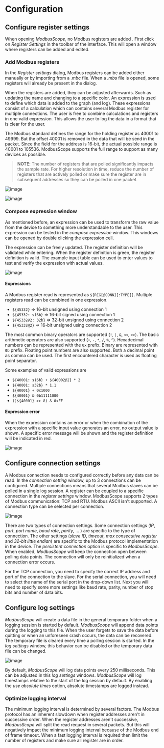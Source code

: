 # Configuration

## Configure register settings

When opening *ModbusScope*, no Modbus registers are added . First click on *Register Settings* in the toolbar of the interface. This will open a window where registers can be added and edited.

### Add Modbus registers

In the *Register settings* dialog, Modbus registers can be added either manually or by importing from a *.mbc* file. When a *.mbs* file is opened, some registers will already be present in the dialog.

When the registers are added, they can be adjusted afterwards. Such as updating the name and changing to a specific color. An expression is used to define which data is added to the graph (and log). These expressions consist of a calculation which can contains several Modbus register for multiple connections. The user is free to combine calculations and registers in one valid expression. This allows the user to log the data in a format that is clear for the user.

The Modbus standard defines the range for the holding register as 40001 to 49999. But the offset 40001 is removed in the data that will be send in the packet. Since the field for the address is 16-bit, the actual possible range is 40001 to 105536. ModbusScope supports the full range to support as many devices as possible.

> **NOTE**: The number of registers that are polled significantly impacts the sample rate. For higher resolution in time, reduce the number of registers that are actively polled or make sure the register are in subsequent addresses so they can be polled in one packet.

![image](../_static/user_manual/register_settings_dialog_with_registers.png)

![image](../_static/user_manual/add_register_dialog.png)

### Compose expression window

As mentioned before, an expression can be used to transform the raw value from the device to something more understandable to the user. This expression can be tested in the *compose expression* window. This windows can be opened by double clicking the expression cell.

The expression can be freely updated. The register definition will be validated while entering. When the register definition is green, the register definition is valid. The example input table can be used to enter values to test and verify the expression with actual values.

![image](../_static/user_manual/expression_dialog.png)

#### Expressions

A Modbus register read is represented as `${REG[@CONN][:TYPE]}`. Multiple registers read can be combined in one expression.

* `${45332}` => 16-bit unsigned using connection 1
* `${45332: s16b}` => 16-bit signed using connection 1
* `${45332@2: 32b}` => 32-bit unsigned using connection 2
* `${45332@2}` => 16-bit unsigned using connection 2

The most common binary operators are supported (`!`, `|`, `&`, `<<`, `>>`). The basic arithmetic operators are also supported (`+`, `-`, `*`, `/`, `%`, `^`). Hexadecimal numbers can be represented with the `0x` prefix. Binary are represented with `0b` prefix. Floating point numbers are also supported. Both a decimal point as comma can be used. The first encountered character is used as floating point separator.

Some examples of valid expressions are

* `${40001: s16b} + ${40002@2} * 2`
* `${40001: s32b} * 1.1`
* `${40001} + 0x1000`
* `${40001} & 0b11111000`
* `()${40001} >> 8) & 0xFF`

#### Expression error

When the expression contains an error or when the combination of the expression with a specific input value generates an error, no output value is shown. A specific error message will be shown and the register definition will be indicated in red.

![image](../_static/user_manual/expression_dialog_error.png)

## Configure connection settings

A Modbus connection needs to configured correctly before any data can be read. In the *connection setting* window, up to 3 connections can be configured. Multiple connections means that several Modbus slaves can be polled in a single log session. A register can be coupled to a specific connection in the *register settings* window. ModbusScope supports 2 types of Modbus communication: TCP and RTU. Modbus ASCII isn't supported. A connection type can be selected per connection.

![image](../_static/user_manual/connection_settings.png)

There are two types of connection settings. Some connection settings (*IP*, *port*, *port name*, *baud rate*, *parity*, ... ) are specific to the type of connection. The other settings (*slave ID*, *timeout*, *max consecutive register* and *32-bit little endian*) are specific to the Modbus protocol implementation in the device. The *persistent connection* option is specific to *ModbusScope*. When enabled, *ModbusScope* will keep the connection open between polling data points. The connection will only be reinitialized when a connection error occurs.

For the TCP connection, you need to specify the correct IP address and port of the connection to the slave. For the serial connection, you will need to select the name of the serial port in the drop-down list. Next you will need to specify some more settings like baud rate, parity, number of stop bits and number of data bits.

## Configure log settings

*ModbusScope* will create a data file in the general temporary folder when a logging session is started by default. *ModbusScope* will append data points during the logging to this file. When the user forgets to save the data before quitting or when an unforeseen crash occurs, the data can be recovered. The temporary file is cleared every time a polling session is started. In the *log settings* window, this behavior can be disabled or the temporary data file can be changed.

![image](../_static/user_manual/log_settings.png)

By default, *ModbusScope* will log data points every 250 milliseconds. This can be adjusted in this *log settings* windows. *ModbusScope* will log timestamps relative to the start of the log session by default. By enabling the *use absolute times* option, absolute timestamps are logged instead.

### Optimize logging interval

The minimum logging interval is determined by several factors. The Modbus protocol has an inherent slowdown when register addresses aren't in successive order. When the register addresses aren't successive, *ModbusScope* will split the read request in several packets. But this will negatively impact the minimum logging interval because of the Modbus end of frame timeout. When a fast logging interval is required then limit the number of registers and make sure all register are in order.
